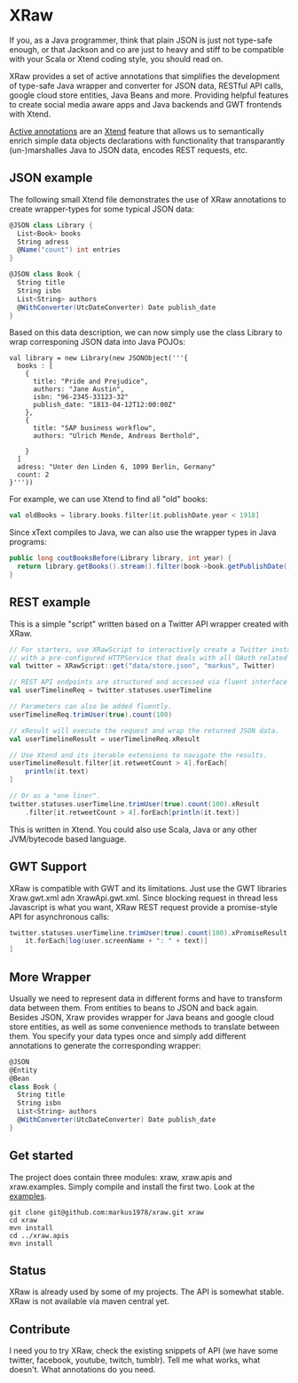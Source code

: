 # XRaw
If you, as a Java programmer, think that plain JSON is just not type-safe enough, or that Jackson and co are just to heavy and stiff to be compatible with your Scala or Xtend coding style, you should read on.

XRaw provides a set of active annotations that simplifies the development of type-safe Java wrapper and converter for JSON data, RESTful API calls, google cloud store entities, Java Beans and more. Providing helpful features to create social media aware apps and Java backends and GWT frontends with Xtend.

[Active annotations](http://www.eclipse.org/xtend/documentation/204_activeannotations.html) are an [Xtend](http://www.eclipse.org/xtend/index.html) feature that allows us to semantically enrich simple data objects declarations with functionality that transparantly (un-)marshalles Java to JSON data, encodes REST requests, etc.

## JSON example
The following small Xtend file demonstrates the use of XRaw annotations to create wrapper-types for some typical JSON data:
```scala
@JSON class Library {
  List<Book> books
  String adress
  @Name("count") int entries
}

@JSON class Book {
  String title
  String isbn
  List<String> authors
  @WithConverter(UtcDateConverter) Date publish_date
}
```

Based on this data description, we can now simply use the class Library to wrap corresponing JSON data into Java POJOs:
```
val library = new Library(new JSONObject('''{
  books : [
    {
      title: "Pride and Prejudice",
      authors: "Jane Austin",
      isbn: "96-2345-33123-32"
      publish_date: "1813-04-12T12:00:00Z"
    },
    {
      title: "SAP business workflow",
      authors: "Ulrich Mende, Andreas Berthold",
      
    }
  ]
  adress: "Unter den Linden 6, 1099 Berlin, Germany"
  count: 2
}'''))
```

For example, we can use Xtend to find all "old" books:
```scala
val oldBooks = library.books.filter[it.publishDate.year < 1918]
```

Since xText compiles to Java, we can also use the wrapper types in Java programs:
```java
public long coutBooksBefore(Library library, int year) {
  return library.getBooks().stream().filter(book->book.getPublishDate().getYear() < year).count();
}
```

## REST example
This is a simple "script" written based on a Twitter API wrapper created with XRaw.
```scala
// For starters, use XRawScript to interactively create a Twitter instance 
// with a pre-configured HTTPService that deals with all OAuth related issues.
val twitter = XRawScript::get("data/store.json", "markus", Twitter)

// REST API endpoints are structured and accessed via fluent interface
val userTimelineReq = twitter.statuses.userTimeline

// Parameters can also be added fluently.
userTimelineReq.trimUser(true).count(100)

// xResult will execute the request and wrap the returned JSON data.
val userTimelineResult = userTimelineReq.xResult

// Use Xtend and its iterable extensions to navigate the results.
userTimelineResult.filter[it.retweetCount > 4].forEach[
	println(it.text)
]	

// Or as a "one liner".
twitter.statuses.userTimeline.trimUser(true).count(100).xResult
    .filter[it.retweetCount > 4].forEach[println(it.text)]
```
This is written in Xtend. You could also use Scala, Java or any other JVM/bytecode based language.

## GWT Support
XRaw is compatible with GWT and its limitations. Just use the GWT libraries Xraw.gwt.xml adn XrawApi.gwt.xml. Since blocking request in thread less Javascript is what you want, XRaw REST request provide a promise-style API for asynchronous calls:

```scala
twitter.statuses.userTimeline.trimUser(true).count(100).xPromiseResult.onResolve[
    it.forEach[log(user.screenName + ": " + text)]
] 
```

## More Wrapper
Usually we need to represent data in different forms and have to transform data between them. From entities to beans to JSON and back again. Besides JSON, Xraw provides wrapper for Java beans and google cloud store entities, as well as some convenience methods to translate between them. You specify your data types once and simply add different annotations to generate the corresponding wrapper:

```scala
@JSON 
@Entity
@Bean
class Book {
  String title
  String isbn
  List<String> authors
  @WithConverter(UtcDateConverter) Date publish_date
}
```

## Get started
The project does contain three modules: xraw, xraw.apis and xraw.examples. Simply compile and install the first two. Look at the [examples](https://github.com/markus1978/xraw/tree/master/de.scheidgen.xraw.examples/src/main/java/de/scheidgen/xraw/examples).
```
git clone git@github.com:markus1978/xraw.git xraw
cd xraw
mvn install
cd ../xraw.apis
mvn install
```



## Status
XRaw is already used by some of my projects. The API is somewhat stable. XRaw is not available via maven central yet.

## Contribute
I need you to try XRaw, check the existing snippets of API (we have some twitter, facebook, youtube, twitch, tumblr). Tell me what works, what doesn't. What annotations do you need.
